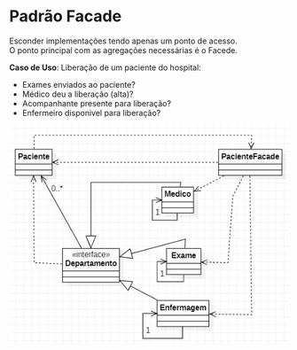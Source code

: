 # Padrão Facade

Esconder implementações tendo apenas um ponto de acesso.  
O ponto principal com as agregações necessárias é o Facede.

**Caso de Uso**: Liberação de um paciente do hospital:
- Exames enviados ao paciente?
- Médico deu a liberação (alta)?
- Acompanhante presente para liberação?
- Enfermeiro disponivel para liberação?

![Diagrama de classes](facade.png)